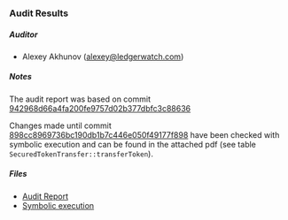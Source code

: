 ### Audit Results

##### Auditor
* Alexey Akhunov (<alexey@ledgerwatch.com>)

##### Notes
The audit report was based on commit [942968d66a4fa200fe9757d02b377dbfc3c88636](https://github.com/safe-global/safe-smart-account/commit/942968d66a4fa200fe9757d02b377dbfc3c88636)

Changes made until commit [898cc8969736bc190db1b7c446e050f49177f898](https://github.com/safe-global/safe-smart-account/commit/898cc8969736bc190db1b7c446e050f49177f898) have been checked with symbolic execution and can be found in the attached pdf (see table `SecuredTokenTransfer::transferToken`).

##### Files
* [Audit Report](Gnosis_Safe_Audit_Report.pdf)
* [Symbolic execution](Gnosis_Safe_Symbolic_Execution.pdf)
